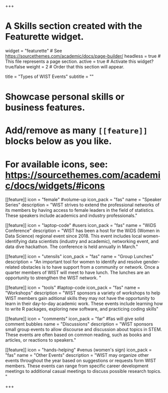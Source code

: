 +++
# A Skills section created with the Featurette widget.
widget = "featurette"  # See https://sourcethemes.com/academic/docs/page-builder/
headless = true  # This file represents a page section.
active = true  # Activate this widget? true/false
weight = 2  # Order that this section will appear.

title = "Types of WIST Events"
subtitle = ""

# Showcase personal skills or business features.
# 
# Add/remove as many `[[feature]]` blocks below as you like.
# 
# For available icons, see: https://sourcethemes.com/academic/docs/widgets/#icons

[[feature]]
  icon = "female" #volume-up
  icon_pack = "fas"
  name = "Speaker Series"
  description = "WIST strives to extend the professional networks of its members by having access to female leaders in the field of statistics.  These speakers include academics and industry professionals."
  
[[feature]]
  icon = "laptop-code" #users
  icon_pack = "fas"
  name = "WiDS Conference"
  description = "WIST has been a host for the WiDS (Women in Data Science) regional event since 2018. This event includes local women-identifying data scientists (industry and academic), networking event, and data dive hackathon.  The conference is held annually in March."
 
  
[[feature]]
  icon = "utensils"
  icon_pack = "fas"
  name = "Group Lunches"
  description = "An important tool for women to identify and resolve gender-related obstacles is to have support from a community or network.   Once a quarter members of WIST will meet to have lunch.  The lunches are an opportunity to strengthen the WIST network.  "
  
[[feature]]
  icon = "tools" #laptop-code
  icon_pack = "fas"
  name = "Workshops"
  description = "WIST sponsors a variety of workshops to help WIST members gain aditional skills they may not have the opportunity to learn in their day-to-day academic work.  These events include learning how to write R packages, exploring new software, and practicing coding skills" 

[[feature]]
  icon = "comments"
  icon_pack = "far" #fas will give solid comment bubbles
  name = "Discussions"
  description = "WIST sponsors small group events to allow discourse and discussion about topics in STEM.  These events are often based on common reading, such as books and articles, or reactions to speakers."
  
  
[[feature]]
  icon = "hands-helping" #venus (women's sign)
  icon_pack = "fas"
  name = "Other Events"
  description = "WIST may organize other events throughout the year based on suggestions or requests form WIST members.  These events can range from specific career development meetings to additional casual meetings to discuss possible research topics.  "

+++
